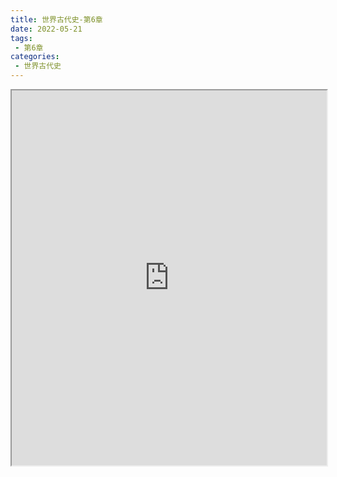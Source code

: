 ```yaml
---
title: 世界古代史-第6章
date: 2022-05-21
tags:
 - 第6章
categories:
 - 世界古代史
---
```




<iframe src="https://history.yourtools.icu/pdf/web/viewer.html?file=https://vkceyugu.cdn.bspapp.com/VKCEYUGU-98958311-3e7b-45a4-9247-ea869d6246c3/187ce085-7e58-451e-9827-aef0face25d7.pdf" width="100%" height="600px"></iframe>
